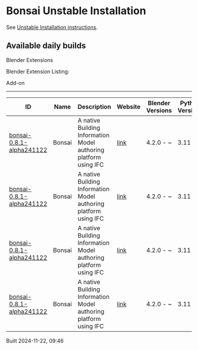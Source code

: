 # Bonsai Unstable Installation

See [Unstable Installation instructions](https://docs.bonsaibim.org/guides/development/installation.html#unstable-installation).

## Available daily builds




Blender Extensions


Blender Extension Listing:


Add\-on




---




| ID | Name | Description | Website | Blender Versions | Python Versions | Platforms | Size |
| --- | --- | --- | --- | --- | --- | --- | --- |
| [bonsai\-0\.8\.1\-alpha241122](https://github.com/IfcOpenShell/IfcOpenShell/releases/download/bonsai-0.8.1-alpha2411220942/bonsai_py311-0.8.1-alpha241122-windows-x64.zip?repository=https://raw.githubusercontent.com/IfcOpenShell/bonsai_unstable_repo/main/index.json&blender_version_min=4.2.0&platforms=windows-x64&python_versions=3.11) | Bonsai | A native Building Information Model authoring platform using IFC | [link](https://bonsaibim.org/) | 4\.2\.0 \- \~ | 3\.11 | windows\-x64 | 80\.6MB |
| [bonsai\-0\.8\.1\-alpha241122](https://github.com/IfcOpenShell/IfcOpenShell/releases/download/bonsai-0.8.1-alpha2411220942/bonsai_py311-0.8.1-alpha241122-macos-x64.zip?repository=https://raw.githubusercontent.com/IfcOpenShell/bonsai_unstable_repo/main/index.json&blender_version_min=4.2.0&platforms=macos-x64&python_versions=3.11) | Bonsai | A native Building Information Model authoring platform using IFC | [link](https://bonsaibim.org/) | 4\.2\.0 \- \~ | 3\.11 | macos\-x64 | 101\.0MB |
| [bonsai\-0\.8\.1\-alpha241122](https://github.com/IfcOpenShell/IfcOpenShell/releases/download/bonsai-0.8.1-alpha2411220942/bonsai_py311-0.8.1-alpha241122-macos-arm64.zip?repository=https://raw.githubusercontent.com/IfcOpenShell/bonsai_unstable_repo/main/index.json&blender_version_min=4.2.0&platforms=macos-arm64&python_versions=3.11) | Bonsai | A native Building Information Model authoring platform using IFC | [link](https://bonsaibim.org/) | 4\.2\.0 \- \~ | 3\.11 | macos\-arm64 | 101\.6MB |
| [bonsai\-0\.8\.1\-alpha241122](https://github.com/IfcOpenShell/IfcOpenShell/releases/download/bonsai-0.8.1-alpha2411220942/bonsai_py311-0.8.1-alpha241122-linux-x64.zip?repository=https://raw.githubusercontent.com/IfcOpenShell/bonsai_unstable_repo/main/index.json&blender_version_min=4.2.0&platforms=linux-x64&python_versions=3.11) | Bonsai | A native Building Information Model authoring platform using IFC | [link](https://bonsaibim.org/) | 4\.2\.0 \- \~ | 3\.11 | linux\-x64 | 108\.2MB |


Built 2024\-11\-22, 09:46




